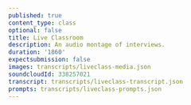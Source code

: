 ```yaml
---
published: true
content_type: class
optional: false
title: Live Classroom
description: An audio montage of interviews.
duration: '1860'
expectsubmission: false
images: transcripts/liveclass-media.json
soundcloudId: 338257021
transcript: transcripts/liveclass-transcript.json
prompts: transcripts/liveclass-prompts.json
---
```

